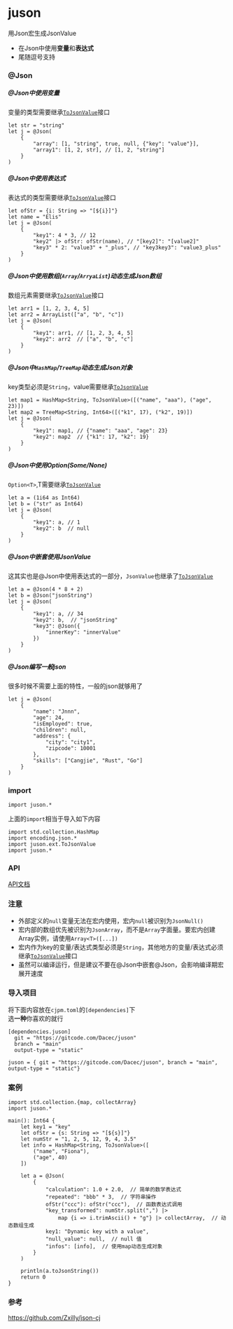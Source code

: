 # juson

用Json宏生成JsonValue
- 在Json中使用**变量**和**表达式**
- 尾随逗号支持

### @Json
##### @Json中使用变量
变量的类型需要继承[`ToJsonValue`](./docs/api.md#public-interface-tojsonvalue)接口
```
let str = "string"
let j = @Json(
    {
        "array": [1, "string", true, null, {"key": "value"}],
        "array1": [1, 2, str], // [1, 2, "string"]
    }
)
```

##### @Json中使用表达式
表达式的类型需要继承[`ToJsonValue`](./docs/api.md#public-interface-tojsonvalue)接口
```
let ofStr = {i: String => "[${i}]"}
let name = "Elis"
let j = @Json(
    {
        "key1": 4 * 3, // 12
        "key2" |> ofStr: ofStr(name), // "[key2]": "[value2]"
        "key3" * 2: "value3" + "_plus", // "key3key3": "value3_plus"
    }
)
```

##### @Json中使用数组(`Array`/`ArryaList`)动态生成Json数组
数组元素需要继承[`ToJsonValue`](./docs/api.md#public-interface-tojsonvalue)接口
```
let arr1 = [1, 2, 3, 4, 5]
let arr2 = ArrayList(["a", "b", "c"])
let j = @Json(
    {
        "key1": arr1, // [1, 2, 3, 4, 5]
        "key2": arr2  // ["a", "b", "c"]
    }
)
```

##### @Json中`HashMap`/`TreeMap`动态生成Json对象
key类型必须是`String`，value需要继承[`ToJsonValue`](./docs/api.md#public-interface-tojsonvalue)
```
let map1 = HashMap<String, ToJsonValue>([("name", "aaa"), ("age", 23)])
let map2 = TreeMap<String, Int64>([("k1", 17), ("k2", 19)])
let j = @Json(
    {
        "key1": map1, // {"name": "aaa", "age": 23}
        "key2": map2  // {"k1": 17, "k2": 19}
    }
)
```

##### @Json中使用Option(Some/None)
`Option<T>`,T需要继承[`ToJsonValue`](./docs/api.md#public-interface-tojsonvalue)
```
let a = (1i64 as Int64)
let b = ("str" as Int64)
let j = @Json(
    {
        "key1": a, // 1
        "key2": b  // null
    }
)
```

##### @Json中嵌套使用JsonValue
这其实也是@Json中使用表达式的一部分，`JsonValue`也继承了[`ToJsonValue`](./docs/api.md#public-interface-tojsonvalue)
```
let a = @Json(4 * 8 + 2)
let b = @Json("jsonString")
let j = @Json(
    {
        "key1": a, // 34
        "key2": b,  // "jsonString"
        "key3": @Json({
            "innerKey": "innerValue"
        })
    }
)
```

##### @Json编写一般json
很多时候不需要上面的特性，一般的json就够用了
```
let j = @Json(
    {
        "name": "Jnnn",
        "age": 24,
        "isEmployed": true,
        "children": null,
        "address": {
            "city": "city1",
            "zipcode": 10001
        },
        "skills": ["Cangjie", "Rust", "Go"]
    }
)
```
### import
```cj
import juson.*
```
上面的`import`相当于导入如下内容
```cj
import std.collection.HashMap
import encoding.json.*
import juson.ext.ToJsonValue
import juson.*
```

### API
[API文档](./docs/api.md)

### 注意
- 外部定义的`null`变量无法在宏内使用，宏内`null`被识别为`JsonNull()`
- 宏内部的数组优先被识别为`JsonArray`，而不是`Array`字面量。要宏内创建Array实例，请使用`Array<T>([...])`
- 宏内作为key的变量/表达式类型必须是`String`，其他地方的变量/表达式必须继承[`ToJsonValue`](./docs/api.md#public-interface-tojsonvalue)接口
- 虽然可以编译运行，但是建议不要在@Json中嵌套@Json，会影响编译期宏展开速度

### 导入项目
将下面内容放在`cjpm.toml`的`[dependencies]`下<br>选**一种**你喜欢的就行
```
[dependencies.juson]
  git = "https://gitcode.com/Dacec/juson"
  branch = "main"
  output-type = "static"
```
```
juson = { git = "https://gitcode.com/Dacec/juson", branch = "main", output-type = "static"}
```

### 案例
```cj
import std.collection.{map, collectArray}
import juson.*

main(): Int64 {
    let key1 = "key"
    let ofStr = {s: String => "[${s}]"}
    let numStr = "1, 2, 5, 12, 9, 4, 3.5"
    let info = HashMap<String, ToJsonValue>([
        ("name", "Fiona"),
        ("age", 40)
    ])
    
    let a = @Json(
        {
            "calculation": 1.0 + 2.0,  // 简单的数学表达式
            "repeated": "bbb" * 3,  // 字符串操作
            ofStr("ccc"): ofStr("ccc"),  // 函数表达式调用
            "key_transformed": numStr.split(",") |>
                map {i => i.trimAscii() + "g"} |> collectArray,  // 动态数组生成
            key1: "Dynamic key with a value",
            "null_value": null,  // null 值
            "infos": [info],  // 使用map动态生成对象
        }
    )

    println(a.toJsonString())
    return 0
}
```

### 参考
https://github.com/Zxilly/json-cj
